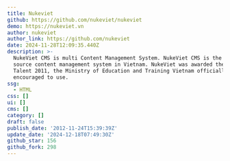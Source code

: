 ```yaml
---
title: Nukeviet
github: https://github.com/nukeviet/nukeviet
demo: https://nukeviet.vn
author: nukeviet
author_link: https://github.com/nukeviet
date: 2024-11-28T12:09:35.440Z
description: >-
  NukeViet CMS is multi Content Management System. NukeViet CMS is the 1st open
  source content management system in Vietnam. NukeViet was awarded the Vietnam
  Talent 2011, the Ministry of Education and Training Vietnam officially
  encouraged to use.
ssg:
  - HTML
css: []
ui: []
cms: []
category: []
draft: false
publish_date: '2012-11-24T15:39:39Z'
update_date: '2024-12-18T07:49:30Z'
github_star: 156
github_fork: 298
---
```

